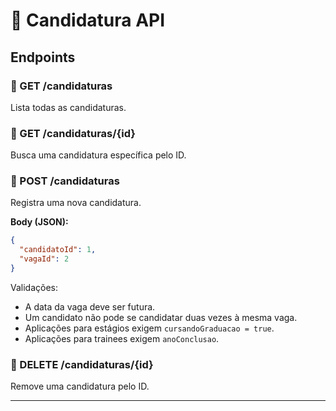 # 📘 Candidatura API

## Endpoints

### 🔹 GET /candidaturas
Lista todas as candidaturas.

### 🔹 GET /candidaturas/{id}
Busca uma candidatura específica pelo ID.

### 🔹 POST /candidaturas
Registra uma nova candidatura.

**Body (JSON):**
```json
{
  "candidatoId": 1,
  "vagaId": 2
}
```

Validações:
- A data da vaga deve ser futura.
- Um candidato não pode se candidatar duas vezes à mesma vaga.
- Aplicações para estágios exigem `cursandoGraduacao = true`.
- Aplicações para trainees exigem `anoConclusao`.

### 🔹 DELETE /candidaturas/{id}
Remove uma candidatura pelo ID.

---